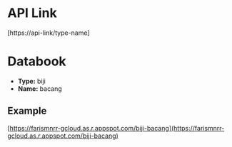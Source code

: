 # API Link
[https://api-link/type-name]

# Databook
- **Type:** biji
- **Name:** bacang

## Example
[https://farismnrr-gcloud.as.r.appspot.com/biji-bacang](https://farismnrr-gcloud.as.r.appspot.com/biji-bacang)
